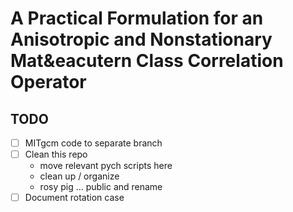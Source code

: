 # A Practical Formulation for an Anisotropic and Nonstationary Mat&eacutern Class Correlation Operator

## TODO

- [ ] MITgcm code to separate branch
- [ ] Clean this repo
    - move relevant pych scripts here
    - clean up / organize
    - rosy pig ... public and rename
- [ ] Document rotation case
